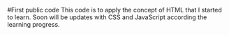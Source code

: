#First public code
 This code  is to apply the concept of HTML that I started to learn.
 Soon will be updates with CSS and JavaScript according  the learning  progress.
 
